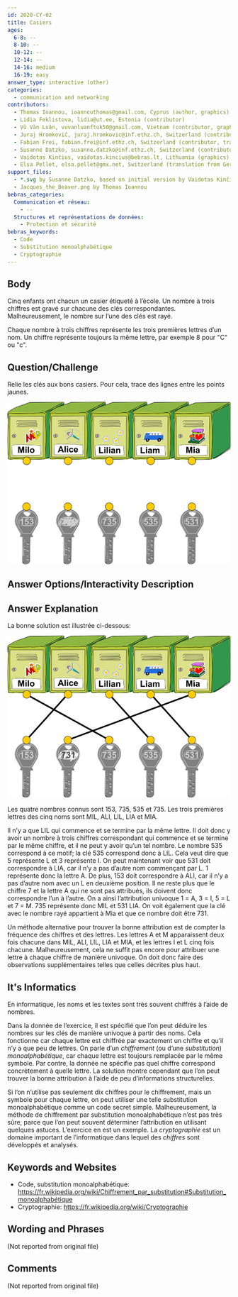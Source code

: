 ```yaml
---
id: 2020-CY-02
title: Casiers
ages:
  6-8: --
  8-10: --
  10-12: --
  12-14: --
  14-16: medium
  16-19: easy
answer_type: interactive (other)
categories:
  - communication and networking
contributors:
  - Thomas Ioannou, ioannouthomas@gmail.com, Cyprus (author, graphics)
  - Lidia Feklistova, lidia@ut.ee, Estonia (contributor)
  - Vũ Văn Luân, vuvanluanftuk50@gmail.com, Vietnam (contributor, graphics)
  - Juraj Hromkovič, juraj.hromkovic@inf.ethz.ch, Switzerland (contributor)
  - Fabian Frei, fabian.frei@inf.ethz.ch, Switzerland (contributor, translation from English into German)
  - Susanne Datzko, susanne.datzko@inf.ethz.ch, Switzerland (contributor, graphics)
  - Vaidotas Kinčius, vaidotas.kincius@bebras.lt, Lithuania (graphics)
  - Elsa Pellet, elsa.pellet@gmx.net, Switzerland (translation from German into French)
support_files:
  - *.svg by Susanne Datzko, based on initial version by Vaidotas Kinčius, initially provided by Vũ Văn Luân
  - Jacques_the_Beaver.png by Thomas Ioannou
bebras_categories:
  Communication et réseau:
    - --
  Structures et représentations de données:
    - Protection et sécurité
bebras_keywords:
  - Code
  - Substitution monoalphabétique
  - Cryptographie
---
```



## Body

Cinq enfants ont chacun un casier étiqueté à l’école. Un nombre à trois chiffres est gravé sur chacune des clés correspondantes. Malheureusement, le nombre sur l’une des clés est rayé.

Chaque nombre à trois chiffres représente les trois premières lettres d’un nom. Un chiffre représente toujours la même lettre, par exemple 8 pour "C" ou "c".


## Question/Challenge

Relie les clés aux bons casiers. Pour cela, trace des lignes entre les points jaunes.

![](graphics/2020-CY-02_taskbody-compatible.svg "Casiers et clés (400px)")


## Answer Options/Interactivity Description

<!-- empty -->


## Answer Explanation

La bonne solution est illustrée ci-dessous:

![](graphics/2020-CY-02_solution-compatible.svg "Solution (400px)")

Les quatre nombres connus sont 153, 735, 535 et 735. Les trois premières lettres des cinq noms sont MIL, ALI, LIL, LIA et MIA.

Il n’y a que LIL qui commence et se termine par la même lettre. Il doit donc y avoir un nombre à trois chiffres correspondant qui commence et se termine par le même chiffre, et il ne peut y avoir qu’un tel nombre. Le nombre 535 correspond à ce motif; la clé 535 correspond donc à LIL. Cela veut dire que 5 représente L et 3 représente I. On peut maintenant voir que 531 doit correspondre à LIA, car il n’y a pas d’autre nom commençant par L. 1 représente donc la lettre A. De plus, 153 doit correspondre à ALI, car il n’y a pas d’autre nom avec un L en deuxième position. Il ne reste plus que le chiffre 7 et la lettre A qui ne sont pas attribués, ils doivent donc correspondre l’un à l’autre. On a ainsi l’attribution univoque 1 = A, 3 = I, 5 = L et 7 = M. 735 représente donc MIL et 531 LIA. On voit également que la clé avec le nombre rayé appartient à Mia et que ce nombre doit être 731. 

Un méthode alternative pour trouver la bonne attribution est de compter la fréquence des chiffres et des lettres. Les lettres A et M apparaissent deux fois chacune dans MIL, ALI, LIL, LIA et MIA, et les lettres I et L cinq fois chacune. Malheureusement, cela ne suffit pas encore pour attribuer une lettre à chaque chiffre de manière univoque. On doit donc faire des observations supplémentaires telles que celles décrites plus haut.


## It's Informatics

En informatique, les noms et les textes sont très souvent chiffrés à l’aide de nombres.

Dans la donnée de l’exercice, il est spécifié que l’on peut déduire les nombres sur les clés de manière univoque à partir des noms. Cela fonctionne car chaque lettre est chiffrée par exactement un chiffre et qu’il n’y a que peu de lettres. On parle d’un _chiffrement_ (ou d’une _substitution_) _monoalphabétique_, car chaque lettre est toujours remplacée par le même symbole. Par contre, la donnée ne spécifie pas quel chiffre correspond concrètement à quelle lettre. La solution montre cependant que l’on peut trouver la bonne attribution à l’aide de peu d’informations structurelles.

Si l’on n’utilise pas seulement dix chiffres pour le chiffrement, mais un symbole pour chaque lettre, on peut utiliser une telle substitution monoalphabétique comme un code secret simple. Malheureusement, la méthode de chiffrement par substitution monoalphabétique n’est pas très sûre, parce que l’on peut souvent déterminer l’attribution en utilisant quelques astuces. L’exercice en est un exemple. La _cryptographie_ est un domaine important de l’informatique dans lequel des _chiffres_ sont développés et analysés.


## Keywords and Websites

 - Code, substitution monoalphabétique: https://fr.wikipedia.org/wiki/Chiffrement_par_substitution#Substitution_monoalphabétique
 - Cryptographie: https://fr.wikipedia.org/wiki/Cryptographie


## Wording and Phrases

(Not reported from original file)


## Comments

(Not reported from original file)
